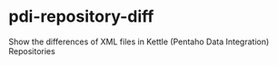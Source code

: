 # pdi-repository-diff
Show the differences of XML files in Kettle (Pentaho Data Integration) Repositories
